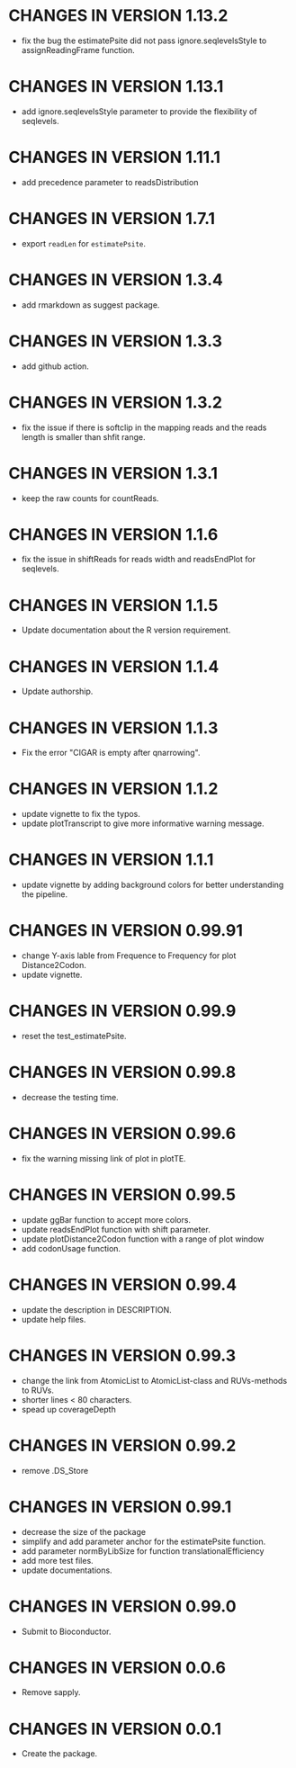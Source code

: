 # CHANGES IN VERSION 1.13.2

* fix the bug the estimatePsite did not pass ignore.seqlevelsStyle to assignReadingFrame function.

# CHANGES IN VERSION 1.13.1

* add ignore.seqlevelsStyle parameter to provide the flexibility of seqlevels.

# CHANGES IN VERSION 1.11.1

* add precedence parameter to readsDistribution

# CHANGES IN VERSION 1.7.1

* export `readLen` for `estimatePsite`.

# CHANGES IN VERSION 1.3.4

* add rmarkdown as suggest package.

# CHANGES IN VERSION 1.3.3

* add github action.

# CHANGES IN VERSION 1.3.2

* fix the issue if there is softclip in the mapping reads and the reads length
is smaller than shfit range.

# CHANGES IN VERSION 1.3.1

* keep the raw counts for countReads.

# CHANGES IN VERSION 1.1.6

* fix the issue in shiftReads for reads width and readsEndPlot for seqlevels.

# CHANGES IN VERSION 1.1.5

* Update documentation about the R version requirement.

# CHANGES IN VERSION 1.1.4

* Update authorship.

# CHANGES IN VERSION 1.1.3

* Fix the error "CIGAR is empty after qnarrowing".

# CHANGES IN VERSION 1.1.2

* update vignette to fix the typos.
* update plotTranscript to give more informative warning message. 

# CHANGES IN VERSION 1.1.1

* update vignette by adding background colors for better understanding 
the pipeline.

# CHANGES IN VERSION 0.99.91

* change Y-axis lable from Frequence to Frequency for plot Distance2Codon.
* update vignette.

# CHANGES IN VERSION 0.99.9

* reset the test_estimatePsite.

# CHANGES IN VERSION 0.99.8

* decrease the testing time.

# CHANGES IN VERSION 0.99.6

* fix the warning missing link of plot in plotTE.

# CHANGES IN VERSION 0.99.5

* update ggBar function to accept more colors.
* update readsEndPlot function with shift parameter.
* update plotDistance2Codon function with a range of plot window
* add codonUsage function.

# CHANGES IN VERSION 0.99.4

* update the description in DESCRIPTION.
* update help files.

# CHANGES IN VERSION 0.99.3

* change the link from AtomicList to AtomicList-class and RUVs-methods to RUVs.
* shorter lines < 80 characters.
* spead up coverageDepth

# CHANGES IN VERSION 0.99.2

* remove .DS_Store

# CHANGES IN VERSION 0.99.1

* decrease the size of the package
* simplify and add parameter anchor for the estimatePsite function.
* add parameter normByLibSize for function translationalEfficiency
* add more test files.
* update documentations.

# CHANGES IN VERSION 0.99.0

* Submit to Bioconductor.

# CHANGES IN VERSION 0.0.6

* Remove sapply.

# CHANGES IN VERSION 0.0.1

* Create the package.
